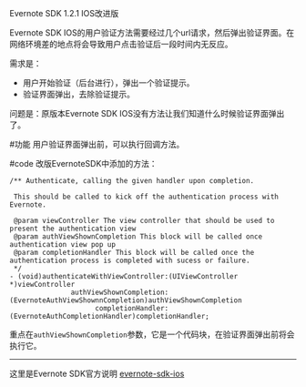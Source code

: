 Evernote SDK 1.2.1 IOS改进版

Evernote SDK IOS的用户验证方法需要经过几个url请求，然后弹出验证界面。在网络环境差的地点将会导致用户点击验证后一段时间内无反应。

需求是：
- 用户开始验证（后台进行），弹出一个验证提示。
- 验证界面弹出，去除验证提示。

问题是：原版本Evernote SDK IOS没有方法让我们知道什么时候验证界面弹出了。

#功能
用户验证界面弹出前，可以执行回调方法。

#code
改版EvernoteSDK中添加的方法：

    /** Authenticate, calling the given handler upon completion.
     
     This should be called to kick off the authentication process with Evernote.
     
     @param viewController The view controller that should be used to present the authentication view
     @param authViewShownCompletion This block will be called once authentication view pop up
     @param completionHandler This block will be called once the authentication process is completed with sucess or failure.
     */
    - (void)authenticateWithViewController:(UIViewController *)viewController
                   authViewShownCompletion:(EvernoteAuthViewShownnCompletion)authViewShownCompletion
                         completionHandler:(EvernoteAuthCompletionHandler)completionHandler;

重点在``authViewShownCompletion``参数，它是一个代码块，在验证界面弹出前将会执行它。

-------------

这里是Evernote SDK官方说明 [evernote-sdk-ios](https://github.com/evernote/evernote-sdk-ios)
